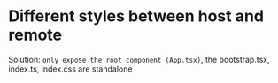 # Different styles between host and remote

Solution: `only expose the root component (App.tsx)`, the bootstrap.tsx, index.ts, index.css are standalone
